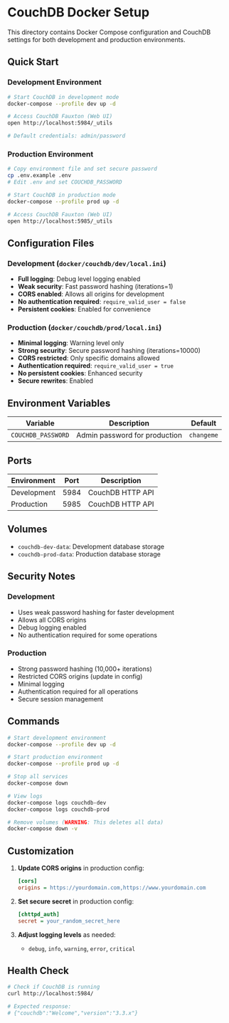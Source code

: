 # CouchDB Docker Setup

This directory contains Docker Compose configuration and CouchDB settings for both development and production environments.

## Quick Start

### Development Environment
```bash
# Start CouchDB in development mode
docker-compose --profile dev up -d

# Access CouchDB Fauxton (Web UI)
open http://localhost:5984/_utils

# Default credentials: admin/password
```

### Production Environment
```bash
# Copy environment file and set secure password
cp .env.example .env
# Edit .env and set COUCHDB_PASSWORD

# Start CouchDB in production mode
docker-compose --profile prod up -d

# Access CouchDB Fauxton (Web UI)
open http://localhost:5985/_utils
```

## Configuration Files

### Development (`docker/couchdb/dev/local.ini`)
- **Full logging**: Debug level logging enabled
- **Weak security**: Fast password hashing (iterations=1)
- **CORS enabled**: Allows all origins for development
- **No authentication required**: `require_valid_user = false`
- **Persistent cookies**: Enabled for convenience

### Production (`docker/couchdb/prod/local.ini`)
- **Minimal logging**: Warning level only
- **Strong security**: Secure password hashing (iterations=10000)
- **CORS restricted**: Only specific domains allowed
- **Authentication required**: `require_valid_user = true`
- **No persistent cookies**: Enhanced security
- **Secure rewrites**: Enabled

## Environment Variables

| Variable | Description | Default |
|----------|-------------|---------|
| `COUCHDB_PASSWORD` | Admin password for production | `changeme` |

## Ports

| Environment | Port | Description |
|-------------|------|-------------|
| Development | 5984 | CouchDB HTTP API |
| Production | 5985 | CouchDB HTTP API |

## Volumes

- `couchdb-dev-data`: Development database storage
- `couchdb-prod-data`: Production database storage

## Security Notes

### Development
- Uses weak password hashing for faster development
- Allows all CORS origins
- Debug logging enabled
- No authentication required for some operations

### Production
- Strong password hashing (10,000+ iterations)
- Restricted CORS origins (update in config)
- Minimal logging
- Authentication required for all operations
- Secure session management

## Commands

```bash
# Start development environment
docker-compose --profile dev up -d

# Start production environment
docker-compose --profile prod up -d

# Stop all services
docker-compose down

# View logs
docker-compose logs couchdb-dev
docker-compose logs couchdb-prod

# Remove volumes (WARNING: This deletes all data)
docker-compose down -v
```

## Customization

1. **Update CORS origins** in production config:
   ```ini
   [cors]
   origins = https://yourdomain.com,https://www.yourdomain.com
   ```

2. **Set secure secret** in production config:
   ```ini
   [chttpd_auth]
   secret = your_random_secret_here
   ```

3. **Adjust logging levels** as needed:
   - `debug`, `info`, `warning`, `error`, `critical`

## Health Check

```bash
# Check if CouchDB is running
curl http://localhost:5984/

# Expected response:
# {"couchdb":"Welcome","version":"3.3.x"}
``` 